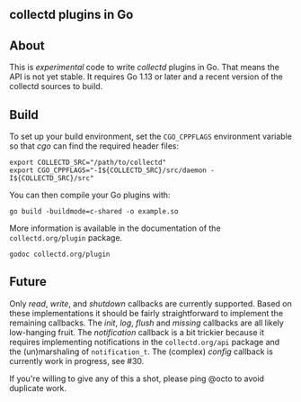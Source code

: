 ## collectd plugins in Go

## About

This is _experimental_ code to write _collectd_ plugins in Go. That means the
API is not yet stable. It requires Go 1.13 or later and a recent version of the
collectd sources to build.

## Build

To set up your build environment, set the `CGO_CPPFLAGS` environment variable
so that _cgo_ can find the required header files:

    export COLLECTD_SRC="/path/to/collectd"
    export CGO_CPPFLAGS="-I${COLLECTD_SRC}/src/daemon -I${COLLECTD_SRC}/src"

You can then compile your Go plugins with:

    go build -buildmode=c-shared -o example.so

More information is available in the documentation of the `collectd.org/plugin`
package.

    godoc collectd.org/plugin

## Future

Only *read*, *write*, and *shutdown* callbacks are currently supported. Based
on these implementations it should be fairly straightforward to implement the
remaining callbacks. The *init*, *log*, *flush* and *missing* callbacks are all
likely low-hanging fruit. The *notification* callback is a bit trickier because
it requires implementing notifications in the `collectd.org/api` package and
the (un)marshaling of `notification_t`. The (complex) *config* callback is
currently work in progress, see #30.

If you're willing to give any of this a shot, please ping @octo to avoid
duplicate work.
